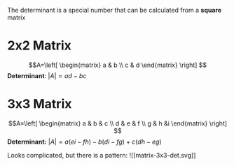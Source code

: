The determinant is a special number that can be calculated from a **square** matrix

# 2x2 Matrix
$$A=\left[ \begin{matrix}
a & b \\
c & d
\end{matrix} \right] $$
**Determinant**: $\lvert A \rvert=ad-bc$

# 3x3 Matrix
$$A=\left[ \begin{matrix}
a & b & c \\
d & e & f \\
g & h &i
\end{matrix} \right] $$
**Determinant:** $\lvert A \rvert = a(ei-fh)-b(di-fg)+c(dh-eg)$

Looks complicated, but there is a pattern:
![[matrix-3x3-det.svg]]
